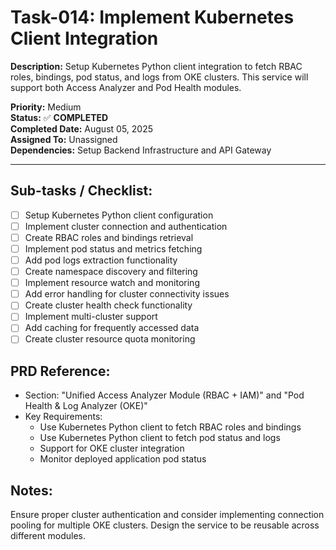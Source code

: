 # Task-014: Implement Kubernetes Client Integration

**Description:**
Setup Kubernetes Python client integration to fetch RBAC roles, bindings, pod status, and logs from OKE clusters. This service will support both Access Analyzer and Pod Health modules.

**Priority:** Medium  
**Status:** ✅ **COMPLETED**  
**Completed Date:** August 05, 2025  
**Assigned To:** Unassigned  
**Dependencies:** Setup Backend Infrastructure and API Gateway

---

## Sub-tasks / Checklist:
- [ ] Setup Kubernetes Python client configuration
- [ ] Implement cluster connection and authentication
- [ ] Create RBAC roles and bindings retrieval
- [ ] Implement pod status and metrics fetching
- [ ] Add pod logs extraction functionality
- [ ] Create namespace discovery and filtering
- [ ] Implement resource watch and monitoring
- [ ] Add error handling for cluster connectivity issues
- [ ] Create cluster health check functionality
- [ ] Implement multi-cluster support
- [ ] Add caching for frequently accessed data
- [ ] Create cluster resource quota monitoring

## PRD Reference:
* Section: "Unified Access Analyzer Module (RBAC + IAM)" and "Pod Health & Log Analyzer (OKE)"
* Key Requirements:
    * Use Kubernetes Python client to fetch RBAC roles and bindings
    * Use Kubernetes Python client to fetch pod status and logs
    * Support for OKE cluster integration
    * Monitor deployed application pod status

## Notes:
Ensure proper cluster authentication and consider implementing connection pooling for multiple OKE clusters. Design the service to be reusable across different modules. 